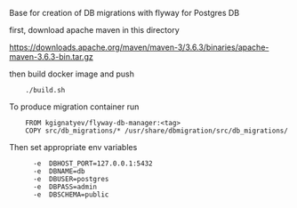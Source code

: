 Base for creation of DB migrations with flyway for Postgres DB

first, download apache maven in this directory 

https://downloads.apache.org/maven/maven-3/3.6.3/binaries/apache-maven-3.6.3-bin.tar.gz

then build docker image  and push

        ./build.sh

To produce migration container run


        FROM kgignatyev/flyway-db-manager:<tag>
        COPY src/db_migrations/* /usr/share/dbmigration/src/db_migrations/
        
Then set appropriate env variables


          -e  DBHOST_PORT=127.0.0.1:5432
          -e  DBNAME=db
          -e  DBUSER=postgres
          -e  DBPASS=admin
          -e  DBSCHEMA=public
          
